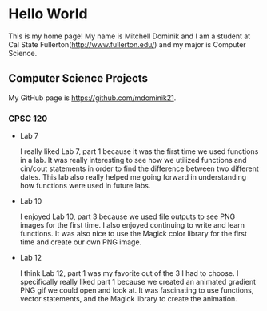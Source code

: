 # Hello World

This is my home page! My name is Mitchell Dominik and I am a student at Cal State Fullerton(http://www.fullerton.edu/) and my major is Computer Science.

## Computer Science Projects

My GitHub page is https://github.com/mdominik21.

### CPSC 120

* Lab 7

    I really liked Lab 7, part 1 because it was the first time we used functions in a lab. It was really interesting to see how we utilized functions and cin/cout statements in order to find the difference between two different dates. This lab also really helped me going forward in understanding how functions were used in future labs.

* Lab 10

    I enjoyed Lab 10, part 3 because we used file outputs to see PNG images for the first time. I also enjoyed continuing to write and learn functions. It was also nice to use the Magick color library for the first time and create our own PNG image. 

* Lab 12

    I think Lab 12, part 1 was my favorite out of the 3 I had to choose. I specifically really liked part 1 because we created an animated gradient PNG gif we could open and look at. It was fascinating to use functions, vector statements, and the Magick library to create the animation.

